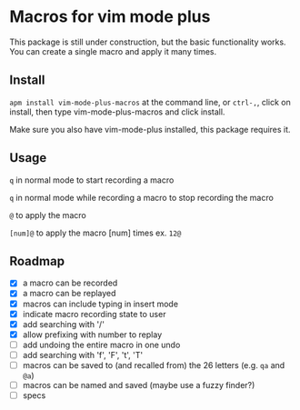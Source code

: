 # Macros for vim mode plus

This package is still under construction, but the basic functionality works. You can create a single macro and apply it many times.

## Install

`apm install vim-mode-plus-macros` at the command line, or `ctrl-,`, click on install, then type vim-mode-plus-macros and click install.

Make sure you also have vim-mode-plus installed, this package requires it.

## Usage

`q` in normal mode to start recording a macro

`q` in normal mode while recording a macro to stop recording the macro

`@` to apply the macro

`[num]@` to apply the macro [num] times ex. `12@`

## Roadmap

- [x] a macro can be recorded
- [x] a macro can be replayed
- [x] macros can include typing in insert mode
- [x] indicate macro recording state to user
- [x] add searching with '/'
- [x] allow prefixing with number to replay
- [ ] add undoing the entire macro in one undo
- [ ] add searching with 'f', 'F', 't', 'T'
- [ ] macros can be saved to (and recalled from) the 26 letters (e.g. `qa` and `@a`)
- [ ] macros can be named and saved (maybe use a fuzzy finder?)
- [ ] specs
